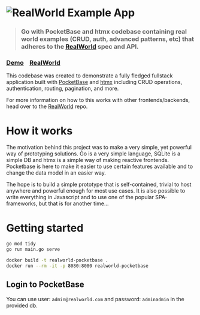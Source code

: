 # ![RealWorld Example App](logo.png)

> ### Go with PocketBase and htmx codebase containing real world examples (CRUD, auth, advanced patterns, etc) that adheres to the [RealWorld](https://github.com/gothinkster/realworld) spec and API.


### [Demo](https://demo.realworld.io/)&nbsp;&nbsp;&nbsp;&nbsp;[RealWorld](https://github.com/gothinkster/realworld)


This codebase was created to demonstrate a fully fledged fullstack application built with [PocketBase](https://pocketbase.io) and [htmx](https://htmx.org) including CRUD operations, authentication, routing, pagination, and more.

For more information on how to this works with other frontends/backends, head over to the [RealWorld](https://github.com/gothinkster/realworld) repo.


# How it works
The motivation behind this project was to make a very simple, yet powerful way of prototyping solutions. Go is a very simple language, SQLite is a simple DB and htmx is a simple way of making reactive frontends. Pocketbase is here to make it easier to use certain features available and to change the data model in an easier way.

The hope is to build a simple prototype that is self-contained, trivial to host anywhere and powerful enough for most use cases. It is also possible to write everything in Javascript and to use one of the popular SPA-frameworks, but that is for another time...

# Getting started
```sh
go mod tidy
go run main.go serve
```

```sh
docker build -t realworld-pocketbase .
docker run --rm -it -p 8080:8080 realworld-pocketbase
```

## Login to PocketBase
You can use user: `admin@realworld.com` and password: `adminadmin` in the provided db.
